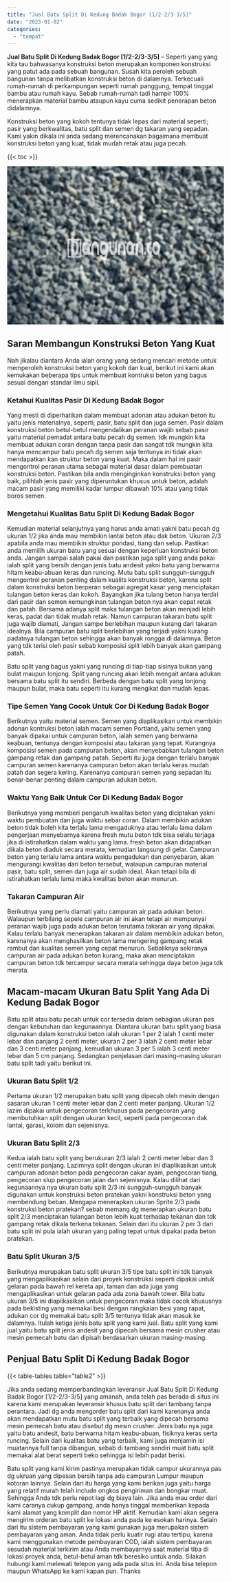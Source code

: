 ```yaml
---
title: "Jual Batu Split Di Kedung Badak Bogor [1/2-2/3-3/5]"
date: "2023-01-02"
categories: 
  - "tempat"
---
```


**Jual Batu Split Di Kedung Badak Bogor \[1/2-2/3-3/5\]** – Seperti yang yang kita tau bahwasanya konstruksi beton merupakan komponen konstruksi yang patut ada pada sebuah bangunan. Susah kita peroleh sebuah bangunan tanpa melibatkan konstruksi beton di dalamnya. Terkecuali rumah-rumah di perkampungan seperti rumah panggung, tempat tinggal bambu atau rumah kayu. Sebab rumah-rumah tadi hampir 100% menerapkan material bambu ataupun kayu cuma sedikit penerapan beton didalamnya.

Konstruksi beton yang kokoh tentunya tidak lepas dari material seperti; pasir yang berkwalitas, batu split dan semen dg takaran yang sepadan. Kami yakin dikala ini anda sedang merencanakan bagaimana membuat konstruksi beton yang kuat, tidak mudah retak atau juga pecah.

{{< toc >}}

![Jual Batu Split Di Kedung Badak Bogor [1/2-2/3-3/5]](/images/jual-batu-split-22.png)

## Saran Membangun Konstruksi Beton Yang Kuat

Nah jikalau diantara Anda ialah orang yang sedang mencari metode untuk memperoleh konstruksi beton yang kokoh dan kuat, berikut ini kami akan kemukakan beberapa tips untuk membuat kontruksi beton yang bagus sesuai dengan standar ilmu sipil.

### Ketahui Kualitas Pasir Di Kedung Badak Bogor

Yang mesti di diperhatikan dalam membuat adonan atau adukan beton itu yaitu jenis materialnya, seperti; pasir, batu split dan juga semen. Pasir dalam konstruksi beton betul-betul mengendalikan peranan wajib sebab pasir yaitu material pemadat antara batu pecah dg semen. tdk mungkin kita membuat adukan coran dengan tanpa pasir dan sangat tdk mungkin kita hanya mencampur batu pecah dg semen saja tentunya ini tidak akan mendapatkan kan struktur beton yang kuat. Maka dalam hal ini pasir mengontrol peranan utama sebagai material dasar dalam pembuatan konstruksi beton. Pastikan bila anda menginginkan konstruksi beton yang baik, pilihlah jenis pasir yang diperuntukan khusus untuk beton, adalah macam pasir yang memiliki kadar lumpur dibawah 10% atau yang tidak boros semen.

### Mengetahui Kualitas Batu Split Di Kedung Badak Bogor

Kemudian material selanjutnya yang harus anda amati yakni batu pecah dg ukuran 1/2 jika anda mau membikin lantai beton atau dak beton. Ukuran 2/3 apabila anda mau membikin struktur pondasi, tiang dan selup. Pastikan anda memilih ukuran batu yang sesuai dengan keperluan konstruksi beton anda. Jangan sampai salah pakai dan pastikan juga split yang anda pakai ialah split yang bersih dengan jenis batu andesit yakni batu yang berwarna hitam keabu-abuan keras dan runcing. Mutu batu split sungguh-sungguh mengontrol peranan penting dalam kualits konstruksi beton, karena split dalam konstruksi beton berperan sebagai agregat kasar yang menciptakan tulangan beton keras dan kokoh. Bayangkan jika tulang beton hanya terdiri dari pasir dan semen kemungkinan tulangan beton nya akan cepat retak dan patah. Bersama adanya split maka tulangan beton akan menjadi lebih keras, padat dan tidak mudah retak. Namun campuran takaran batu split juga wajib diamati, Jangan sampe berlebihan maupun kurang dari takaran idealnya. Bila campuran batu split berlebihan yang terjadi yakni kurang padatnya tulangan beton sehingga akan banyak rongga di dalamnya. Beton yang tdk terisi oleh pasir sebab komposisi split lebih banyak akan gampang patah.

Batu split yang bagus yakni yang runcing di tiap-tiap sisinya bukan yang bulat maupun lonjong. Split yang runcing akan lebih mengait antara adukan bersama batu split itu sendiri. Berbeda dengan batu split yang lonjong maupun bulat, maka batu seperti itu kurang mengikat dan mudah lepas.

### Tipe Semen Yang Cocok Untuk Cor Di Kedung Badak Bogor

Berikutnya yaitu material semen. Semen yang diaplikasikan untuk membikin adonan kontruksi beton ialah macam semen Portland, yaitu semen yang banyak dipakai untuk campuran beton, ialah semen yang berwarna keabuan, tentunya dengan komposisi atau takaran yang tepat. Kurangnya komposisi semen pada campuran beton, akan menyebabkan tulangan beton gampang retak dan gampang patah. Seperti itu juga dengan terlalu banyak campuran semen karenanya campuran beton akan terlalu keras mudah patah dan segera kering. Karenanya campuran semen yang sepadan itu benar-benar penting dalam campuran adukan beton.

### Waktu Yang Baik Untuk Cor Di Kedung Badak Bogor

Berikutnya yang memberi pengaruh kwalitas beton yang diciptakan yakni waktu pembuatan dan juga waktu sebar coran. Dalam membikin adukan beton tidak boleh kita terlalu lama mengaduknya atau terlalu lama dalam pengerjaan menyebarnya karena fresh mutu beton tdk bisa selalu terjaga jika di istirahatkan dalam waktu yang lama. fresh beton akan didapatkan dikala beton diaduk secara merata, kemudian langsung di gelar. Campuran beton yang terlalu lama antara waktu pengadukan dan penyebaran, akan mengurangi kwalitas dari beton tersebut, walaupun campuran material pasir, batu split, semen dan juga air sudah ideal. Akan tetapi bila di istirahatkan terlalu lama maka kwalitas beton akan menurun.

### Takaran Campuran Air

Berikutnya yang perlu diamati yaitu campuran air pada adukan beton. Walaupun terbilang sepele campuran air ini akan tetapi air mempunyai peranan wajib juga pada adukan beton terutama takaran air yang dipakai. Kalau terlalu banyak menerapkan takaran air dalam membikin adukan beton, karenanya akan menghasilkan beton lama mengering gampang retak rambut dan kualitas semen yang cepat menurun. Sebaliknya sekiranya campuran air pada adukan beton kurang, maka akan menciptakan campuran beton tdk tercampur secara merata sehingga daya beton juga tdk merata.

## Macam-macam Ukuran Batu Split Yang Ada Di Kedung Badak Bogor

Batu split atau batu pecah untuk cor tersedia dalam sebagian ukuran pas dengan kebutuhan dan kegunaannya. Diantara ukuran batu split yang biasa digunakan dalam konstruksi beton ialah ukuran 1 per 2 ialah 1 centi meter lebar dan panjang 2 centi meter, ukuran 2 per 3 ialah 2 centi meter lebar dan 3 centi meter panjang, kemudian ukuran 3 per 5 ialah 3 centi meter lebar dan 5 cm panjang. Sedangkan penjelasan dari masing-masing ukuran batu split tadi yaitu berikut ini.

### Ukuran Batu Split 1/2

Pertama ukuran 1/2 merupakan batu split yang dipecah oleh mesin dengan sasaran ukuran 1 centi meter lebar dan 2 centi meter panjang. Ukuran 1/2 lazim dipakai untuk pengecoran terkhusus pada pengecoran yang membutuhkan split dengan ukuran kecil, seperti pada pengecoran dak lantai, garasi, kolom dan sejenisnya.

### Ukuran Batu Split 2/3

Kedua ialah batu split yang berukuran 2/3 ialah 2 centi meter lebar dan 3 centi meter panjang. Lazimnya split dengan ukuran ini diaplikasikan untuk campuran adonan beton pada pengecoran cakar ayam, pengecoran tiang, pengecoran slup pengecoran jalan dan sejenisnya. Kalau dilihat dari kegunaannya nya ukuran batu split 2/3 ini sungguh-sungguh banyak digunakan untuk konstruksi beton pratekan yakni konstruksi beton yang membendung beban. Mengapa menerapkan ukuran Sprite 2/3 pada konstruksi beton pratekan? sebab memang dg menerapkan ukuran batu split 2/3 menciptakan tulangan beton lebih kuat terhadap tekanan dan tdk gampang retak dikala terkena tekanan. Selain dari itu ukuran 2 per 3 dari batu split ini pula ialah ukuran yang paling tepat untuk dipakai pada beton pratekan.

### Batu Split Ukuran 3/5

Berikutnya merupakan batu split ukuran 3/5 tipe batu split ini tdk banyak yang mengaplikasikan selain dari proyek konstruksi seperti dipakai untuk gelaran pada bawah rel kereta api, taman dan ada juga yang mengaplikasikan untuk gelaran pada ada zona bawah tower. Bila batu ukuran 3/5 ini diaplikasikan untuk pengecoran maka tidak cocok khususnya pada bekisting yang memakai besi dengan rangkaian besi yang rapat, adukan cor dg memakai batu split 3/5 tentunya tidak akan masuk ke dalamnya. Itulah ketiga jenis batu split yang kami jual. Batu split yang kami jual yaitu batu split jenis andesit yang dipecah bersama mesin crusher atau mesin pemecah batu dan dipisah berdasarkan ukuran masing-masing.

## Penjual Batu Split Di Kedung Badak Bogor

{{< table-tables table="table2" >}}

Jika anda sedang memperbandingkan leveransir Jual Batu Split Di Kedung Badak Bogor \[1/2-2/3-3/5\] yang amanah, anda telah pas berada di situs ini karena kami merupakan leveransir khusus batu split dari tambang tanpa perantara. Jadi dg anda mengorder batu split dari kami karenanya anda akan mendapatkan mutu batu split yang terbaik yang dipecah bersama mesin pemecah batu atau disebut dg mesin crusher. Jenis batu nya juga yaitu batu andesit, batu berwarna hitam keabu-abuan, fisiknya keras serta runcing. Selain dari kualitas batu yang terbaik, kami juga menjamin isi muatannya full tanpa dibangun, sebab di tambang sendiri muat batu split memakai alat berat seperti beko sehingga isi lebih padat berisi.

Batu split yang kami kirim pastinya merupakan tidak campur ukurannya pas dg ukruan yang dipesan bersih tanpa ada campuran Lumpur maupun kotoran lainnya. Selain dari itu harga yang kami berikan juga yaitu harga yang relatif murah telah include ongkos pengiriman dan bongkar muat. Sehingga Anda tdk perlu repot lagi dg biaya lain. Jika anda mau order dari kami caranya cukup gampang, anda hanya tinggal memberikan kepada kami alamat yang komplit dan nomor HP aktif. Kemudian kami akan segera mengirim orderan batu split ke lokasi anda pada ke esokan harinya. Selain dari itu sistem pembayaran yang kami gunakan juga merupakan sistem pembayaran yang aman. Anda tidak perlu kuatir rugi atau tertipu, karena kami menggunakan metode pembayaran COD, ialah sistem pembayaran sesudah material terkirim atau Anda membayarnya saat material tiba di lokasi proyek anda, betul-betul aman tdk beresiko untuk anda. Silakan hubungi kami melewati telepon yang ada pada situs ini. Anda bisa telepon maupun WhatsApp ke kami kapan pun. Thanks
